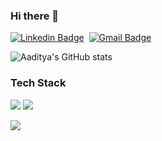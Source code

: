 ### Hi there 👋

[![Linkedin Badge](https://img.shields.io/badge/linkedin%20-%230077B5.svg?&style=for-the-badge&logo=linkedin&logoColor=white)][linkedin]&nbsp;
[![Gmail Badge](https://img.shields.io/badge/-gmail-EA4335?style=for-the-badge&logo=Gmail&logoColor=white)][mail]

![Aaditya's GitHub stats](https://github-readme-stats.vercel.app/api?username=aadityajo&count_private=true)

### Tech Stack

<img src="https://img.shields.io/badge/React-20232A?style=for-the-badge&logo=react&logoColor=61DAFB"/> <img src="https://img.shields.io/badge/Django-092E20?style=for-the-badge&logo=django&logoColor=white"/>

![](https://komarev.com/ghpvc/?username=aadityajo)

[linkedin]: https://linkedin.com/in/aadityajoshi2699/
[mail]: mailto:aadityajoshi2699@gmail.com
<!--
**aadityajo/aadityajo** is a ✨ _special_ ✨ repository because its `README.md` (this file) appears on your GitHub profile.

Here are some ideas to get you started:

- 🔭 I’m currently working on ...
- 🌱 I’m currently learning ...
- 👯 I’m looking to collaborate on ...
- 🤔 I’m looking for help with ...
- 💬 Ask me about ...
- 📫 How to reach me: ...
- 😄 Pronouns: ...
- ⚡ Fun fact: ...
-->
